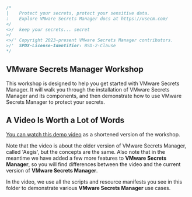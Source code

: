 ```go 
/*
|    Protect your secrets, protect your sensitive data.
:    Explore VMware Secrets Manager docs at https://vsecm.com/
</
<>/  keep your secrets... secret
>/
<>/' Copyright 2023-present VMware Secrets Manager contributors.
>/'  SPDX-License-Identifier: BSD-2-Clause
*/
```

## VMware Secrets Manager Workshop

This workshop is designed to help you get started with VMware Secrets Manager. 
It will walk you through the installation of VMware Secrets Manager and its 
components, and then demonstrate how to use VMware Secrets Manager to protect 
your secrets.

## A Video Is Worth a Lot of Words

[You can watch this demo video][video] as a shortened version of the workshop.

Note that the video is about the older version of VMware Secrets Manager,
called 'Aegis', but the concepts are the same. Also note that in the meantime
we have added a few more features to **VMware Secrets Manager**, so you will
find differences between the video and the current version of **VMware Secrets
Manager**.

In the video, we use all the scripts and resource manifests you see in this
folder to demonstrate various **VMware Secrets Manager** use cases.

[video]: https://vimeo.com/v0lkan/vsecm-use-cases "VSecM Use Cases"
